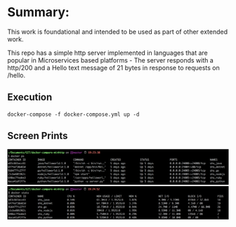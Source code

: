 # Summary:
This work is foundational and intended to be used as part of other extended work.

This repo has a simple http server implemented in languages that are popular in Microservices based platforms - The server responds with a http/200 and a Hello text message of 21 bytes in response to requests on /hello.

## Execution
```
docker-compose -f docker-compose.yml up -d
```

## Screen Prints
![Alt text](docker-ps.png?raw=true "docker ps")
![Alt text](docker-stats.png?raw=true "docker stats")
